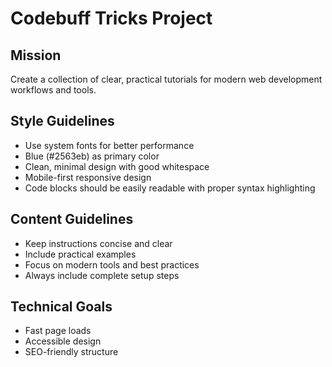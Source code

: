 # Codebuff Tricks Project

## Mission
Create a collection of clear, practical tutorials for modern web development workflows and tools.

## Style Guidelines
- Use system fonts for better performance
- Blue (#2563eb) as primary color
- Clean, minimal design with good whitespace
- Mobile-first responsive design
- Code blocks should be easily readable with proper syntax highlighting

## Content Guidelines
- Keep instructions concise and clear
- Include practical examples
- Focus on modern tools and best practices
- Always include complete setup steps

## Technical Goals
- Fast page loads
- Accessible design
- SEO-friendly structure
